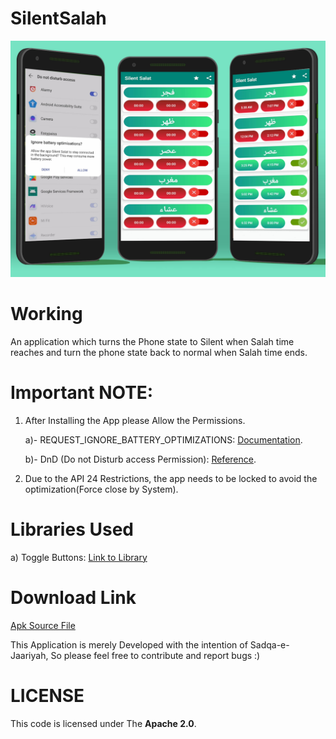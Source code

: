 # SilentSalah

![](Images/SalahAppMockup.png)

# Working
An application which turns the Phone state to Silent when Salah time reaches and turn the phone state back to normal when Salah time ends.

# Important NOTE:
1) After Installing the App please Allow the Permissions.

    a)- REQUEST_IGNORE_BATTERY_OPTIMIZATIONS: [Documentation](https://developer.android.com/training/monitoring-device-state/doze-standby "More About Battery Optimization Request").
    
    b)- DnD (Do not Disturb access Permission): [Reference](https://developer.android.com/reference/android/Manifest.permission#ACCESS_NOTIFICATION_POLICY).
  
2) Due to the API 24 Restrictions, the app needs to be locked to avoid the optimization(Force close by System).


# Libraries Used
a) Toggle Buttons: [Link to Library](https://github.com/RiccardoMoro/RMSwitch "Link to the Github page")


# Download Link
[Apk Source File](https://www.dropbox.com/s/m121im40oecshn7/SilentSalah.apk?dl=0)



This Application is merely Developed with the intention of Sadqa-e-Jaariyah, So please feel free to contribute and report bugs :)


# LICENSE
This code is licensed under The **Apache 2.0**.

